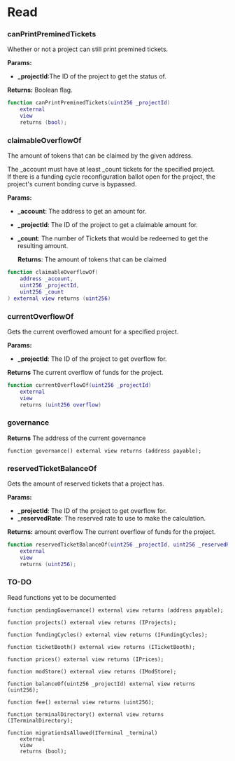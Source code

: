 # Read

### canPrintPreminedTickets

Whether or not a project can still print premined tickets.

**Params:**

* **_projectId**:The ID of the project to get the status of.

**Returns:** Boolean flag.

```lua
function canPrintPreminedTickets(uint256 _projectId)
    external
    view
    returns (bool);
```

### claimableOverflowOf

The amount of tokens that can be claimed by the given address.

The _account must have at least _count tickets for the specified project.\
If there is a funding cycle reconfiguration ballot open for the project, the project's current bonding curve is bypassed.

**Params:**

* **_account**: The address to get an amount for.
* **_projectId**: The ID of the project to get a claimable amount for.
*   **_count**: The number of Tickets that would be redeemed to get the resulting amount.

    **Returns**: The amount of tokens that can be claimed

```lua
function claimableOverflowOf(
    address _account,
    uint256 _projectId,
    uint256 _count
) external view returns (uint256)
```

### currentOverflowOf

Gets the current overflowed amount for a specified project.

**Params:**

* **_projectId**: The ID of the project to get overflow for.

**Returns** The current overflow of funds for the project.

```lua
function currentOverflowOf(uint256 _projectId)
    external
    view
    returns (uint256 overflow)
```

### governance

**Returns** The address of the current governance

```
function governance() external view returns (address payable);
```

### reservedTicketBalanceOf

Gets the amount of reserved tickets that a project has.

**Params:**

* **_projectId**: The ID of the project to get overflow for.
* **_reservedRate**: The reserved rate to use to make the calculation.

**Returns:** amount overflow The current overflow of funds for the project.

```lua
function reservedTicketBalanceOf(uint256 _projectId, uint256 _reservedRate)
    external
    view
    returns (uint256);
```

###

### TO-DO

Read functions yet to be documented

```
function pendingGovernance() external view returns (address payable);

function projects() external view returns (IProjects);

function fundingCycles() external view returns (IFundingCycles);

function ticketBooth() external view returns (ITicketBooth);

function prices() external view returns (IPrices);

function modStore() external view returns (IModStore);

function balanceOf(uint256 _projectId) external view returns (uint256);

function fee() external view returns (uint256);

function terminalDirectory() external view returns (ITerminalDirectory);

function migrationIsAllowed(ITerminal _terminal)
    external
    view
    returns (bool);
```
